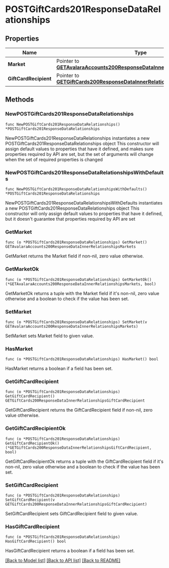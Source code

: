# POSTGiftCards201ResponseDataRelationships

## Properties

Name | Type | Description | Notes
------------ | ------------- | ------------- | -------------
**Market** | Pointer to [**GETAvalaraAccounts200ResponseDataInnerRelationshipsMarkets**](GETAvalaraAccounts200ResponseDataInnerRelationshipsMarkets.md) |  | [optional] 
**GiftCardRecipient** | Pointer to [**GETGiftCards200ResponseDataInnerRelationshipsGiftCardRecipient**](GETGiftCards200ResponseDataInnerRelationshipsGiftCardRecipient.md) |  | [optional] 

## Methods

### NewPOSTGiftCards201ResponseDataRelationships

`func NewPOSTGiftCards201ResponseDataRelationships() *POSTGiftCards201ResponseDataRelationships`

NewPOSTGiftCards201ResponseDataRelationships instantiates a new POSTGiftCards201ResponseDataRelationships object
This constructor will assign default values to properties that have it defined,
and makes sure properties required by API are set, but the set of arguments
will change when the set of required properties is changed

### NewPOSTGiftCards201ResponseDataRelationshipsWithDefaults

`func NewPOSTGiftCards201ResponseDataRelationshipsWithDefaults() *POSTGiftCards201ResponseDataRelationships`

NewPOSTGiftCards201ResponseDataRelationshipsWithDefaults instantiates a new POSTGiftCards201ResponseDataRelationships object
This constructor will only assign default values to properties that have it defined,
but it doesn't guarantee that properties required by API are set

### GetMarket

`func (o *POSTGiftCards201ResponseDataRelationships) GetMarket() GETAvalaraAccounts200ResponseDataInnerRelationshipsMarkets`

GetMarket returns the Market field if non-nil, zero value otherwise.

### GetMarketOk

`func (o *POSTGiftCards201ResponseDataRelationships) GetMarketOk() (*GETAvalaraAccounts200ResponseDataInnerRelationshipsMarkets, bool)`

GetMarketOk returns a tuple with the Market field if it's non-nil, zero value otherwise
and a boolean to check if the value has been set.

### SetMarket

`func (o *POSTGiftCards201ResponseDataRelationships) SetMarket(v GETAvalaraAccounts200ResponseDataInnerRelationshipsMarkets)`

SetMarket sets Market field to given value.

### HasMarket

`func (o *POSTGiftCards201ResponseDataRelationships) HasMarket() bool`

HasMarket returns a boolean if a field has been set.

### GetGiftCardRecipient

`func (o *POSTGiftCards201ResponseDataRelationships) GetGiftCardRecipient() GETGiftCards200ResponseDataInnerRelationshipsGiftCardRecipient`

GetGiftCardRecipient returns the GiftCardRecipient field if non-nil, zero value otherwise.

### GetGiftCardRecipientOk

`func (o *POSTGiftCards201ResponseDataRelationships) GetGiftCardRecipientOk() (*GETGiftCards200ResponseDataInnerRelationshipsGiftCardRecipient, bool)`

GetGiftCardRecipientOk returns a tuple with the GiftCardRecipient field if it's non-nil, zero value otherwise
and a boolean to check if the value has been set.

### SetGiftCardRecipient

`func (o *POSTGiftCards201ResponseDataRelationships) SetGiftCardRecipient(v GETGiftCards200ResponseDataInnerRelationshipsGiftCardRecipient)`

SetGiftCardRecipient sets GiftCardRecipient field to given value.

### HasGiftCardRecipient

`func (o *POSTGiftCards201ResponseDataRelationships) HasGiftCardRecipient() bool`

HasGiftCardRecipient returns a boolean if a field has been set.


[[Back to Model list]](../README.md#documentation-for-models) [[Back to API list]](../README.md#documentation-for-api-endpoints) [[Back to README]](../README.md)


